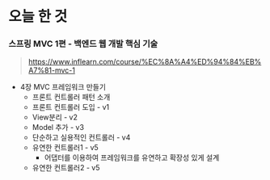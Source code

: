 # 오늘 한 것

### 스프링 MVC 1편 - 백엔드 웹 개발 핵심 기술 
> https://www.inflearn.com/course/%EC%8A%A4%ED%94%84%EB%A7%81-mvc-1

- 4장 MVC 프레임워크 만들기
    - 프론트 컨트롤러 패턴 소개
    - 프론트 컨트롤러 도입 - v1
    - View분리 - v2
    - Model 추가 - v3
    - 단순하고 실용적인 컨트롤러 - v4
    - 유연한 컨트롤러1 - v5
        - 어댑터를 이용하여 프레임워크를 유연하고 확장성 있게 설계
    - 유연한 컨트롤러2 - v5